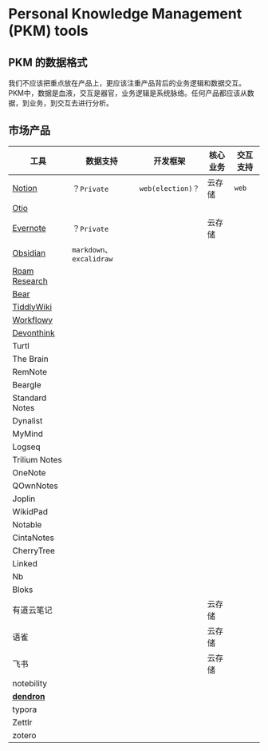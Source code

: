 # Personal Knowledge Management (PKM) tools

## PKM 的数据格式

我们不应该把重点放在产品上，更应该注重产品背后的业务逻辑和数据交互。PKM中，数据是血液，交互是器官，业务逻辑是系统脉络。任何产品都应该从数据，到业务，到交互去进行分析。



## 市场产品

| 工具                                                | 数据支持                 | 开发框架          | 核心业务 | 交互支持 |
| --------------------------------------------------- | ------------------------ | ----------------- | -------- | -------- |
| [Notion](https://www.notion.so/)                    | ？`Private`              | `web(election)？` | 云存储   | `web`    |
| [Otio](https://otio.ai/)                            |                          |                   |          |          |
| [Evernote](https://evernote.com/)                   | ？`Private`              |                   | 云存储   |          |
| [Obsidian](https://obsidian.md/)                    | `markdown`、`excalidraw` |                   |          |          |
| [Roam Research](https://roamresearch.com/)          |                          |                   |          |          |
| [Bear](https://bear.app/)                           |                          |                   |          |          |
| [TiddlyWiki](https://tiddlywiki.com/)               |                          |                   |          |          |
| [Workflowy](https://workflowy.com/)                 |                          |                   |          |          |
| [Devonthink](https://www.devontechnologies.com/)    |                          |                   |          |          |
| Turtl                                               |                          |                   |          |          |
| The Brain                                           |                          |                   |          |          |
| RemNote                                             |                          |                   |          |          |
| Beargle                                             |                          |                   |          |          |
| Standard Notes                                      |                          |                   |          |          |
| Dynalist                                            |                          |                   |          |          |
| MyMind                                              |                          |                   |          |          |
| Logseq                                              |                          |                   |          |          |
| Trilium Notes                                       |                          |                   |          |          |
| OneNote                                             |                          |                   |          |          |
| QOwnNotes                                           |                          |                   |          |          |
| Joplin                                              |                          |                   |          |          |
| WikidPad                                            |                          |                   |          |          |
| Notable                                             |                          |                   |          |          |
| CintaNotes                                          |                          |                   |          |          |
| CherryTree                                          |                          |                   |          |          |
| Linked                                              |                          |                   |          |          |
| Nb                                                  |                          |                   |          |          |
| Bloks                                               |                          |                   |          |          |
| 有道云笔记                                          |                          |                   | 云存储   |          |
| 语雀                                                |                          |                   | 云存储   |          |
| 飞书                                                |                          |                   | 云存储   |          |
| notebility                                          |                          |                   |          |          |
| **[dendron](https://github.com/dendronhq/dendron)** |                          |                   |          |          |
| typora                                              |                          |                   |          |          |
| Zettlr                                              |                          |                   |          |          |
| zotero                                              |                          |                   |          |          |

